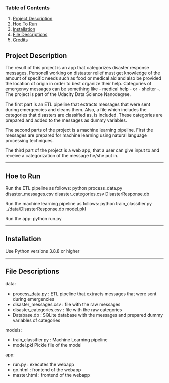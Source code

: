 ### Table of Contents

1. [Project Description](#description)
2. [Hoe To Run](#run)
2. [Installation](#installation)
3. [File Descriptions](#files)
4. [Credits](#credits)


## Project Description <a name="description"></a>

The result of this project is an app that categorizes disaster response messages. 
Personell working on distaster relief must get knowledge of the amount of specific needs such as food or medical aid and 
also be provided the location of origin in order to best organize their help. 
Categories of emergenvy messages can be something like - medical help - or - shelter -. The project is part of the Udacity Data Science Nanodegree.

The first part is an ETL pipeline that extracts messages that were sent during emergencies and cleans them. Also, a file which includes the categories that disasters are classified as, is included. These categories are prepared and added to the messages as dummy variables. 

The second parts of the project is a machine learning pipeline. First the messages are prepared for machine learning using natural language processing techniques.

The third part of the project is a web app, that a user can give input to and receive a categorization of the message he/she put in. 

-------------
## Hoe to Run <a name="run"></a>

Run the ETL pipeline as follows:
python process_data.py disaster_messages.csv disaster_categories.csv DisasterResponse.db

Run the machine learning pipeline as follows: 
python train_classifier.py ../data/DisasterResponse.db model.pkl

Run the app: 
python run.py

-------------

## Installation <a name="installation"></a>

Use Python versions 3.8.8 or higher



-------------
## File Descriptions <a name="files"></a>

data:

- process_data.py : ETL pipeline that extracts messages that were sent during emergencies
- disaster_messages.csv : file with the raw messages
- disaster_categories.csv : file with the raw categories
- Database.db : SQLite database with the messages and prepared dummy variables of categories

models:

- train_classifier.py : Machine Learning pipeline
- model.pkl Pickle file of the model

app:

- run.py : executes the webapp
- go.html : frontend of the webapp
- master.html : frontend of the webapp



